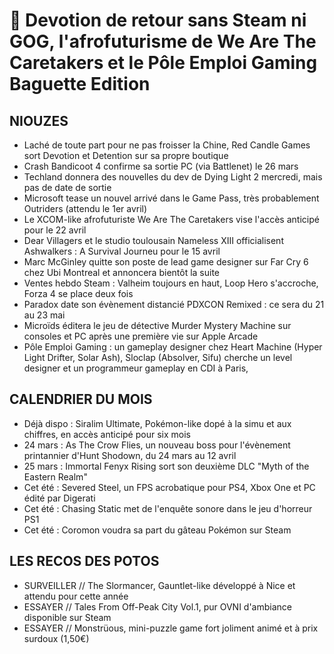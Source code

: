 # 🥐 Devotion de retour sans Steam ni GOG, l'afrofuturisme de We Are The Caretakers et le Pôle Emploi Gaming Baguette Edition

## NIOUZES

- Laché de toute part pour ne pas froisser la Chine, Red Candle Games sort Devotion et Detention sur sa propre boutique
- Crash Bandicoot 4 confirme sa sortie PC (via Battlenet) le 26 mars
- Techland donnera des nouvelles du dev de Dying Light 2 mercredi, mais pas de date de sortie
- Microsoft tease un nouvel arrivé dans le Game Pass, très probablement Outriders (attendu le 1er avril)
- Le XCOM-like afrofuturiste We Are The Caretakers vise l'accès anticipé pour le 22 avril
- Dear Villagers et le studio toulousain Nameless XIII officialisent Ashwalkers : A Survival Journeu pour le 15 avril
- Marc McGinley quitte son poste de lead game designer sur Far Cry 6 chez Ubi Montreal et annoncera bientôt la suite
- Ventes hebdo Steam : Valheim toujours en haut, Loop Hero s'accroche, Forza 4 se place deux fois
- Paradox date son évènement distancié PDXCON Remixed : ce sera du 21 au 23 mai
- Microïds éditera le jeu de détective Murder Mystery Machine sur consoles et PC après une première vie sur Apple Arcade
- Pôle Emploi Gaming : un gameplay designer chez Heart Machine (Hyper Light Drifter, Solar Ash), Sloclap (Absolver, Sifu) cherche un level designer et un programmeur gameplay en CDI à Paris,

## CALENDRIER DU MOIS

- Déjà dispo : Siralim Ultimate, Pokémon-like dopé à la simu et aux chiffres, en accès anticipé pour six mois
- 24 mars : As The Crow Flies, un nouveau boss pour l'évènement printannier d'Hunt Shodown, du 24 mars au 12 avril
- 25 mars : Immortal Fenyx Rising sort son deuxième DLC "Myth of the Eastern Realm"
- Cet été : Severed Steel, un FPS acrobatique pour PS4, Xbox One et PC édité par Digerati
- Cet été : Chasing Static met de l'enquête sonore dans le jeu d'horreur PS1
- Cet été : Coromon voudra sa part du gâteau Pokémon sur Steam

## LES RECOS DES POTOS

- SURVEILLER // The Slormancer, Gauntlet-like développé à Nice et attendu pour cette année
- ESSAYER // Tales From Off-Peak City Vol.1, pur OVNI d'ambiance disponible sur Steam
- ESSAYER // Monstrüous, mini-puzzle game fort joliment animé et à prix surdoux (1,50€)

